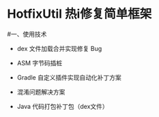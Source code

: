 # HotfixUtil 热i修复简单框架

#一、使用技术

- dex 文件加载合并实现修复 Bug


- ASM 字节码插桩


- Gradle 自定义插件实现自动化补丁方案

- 混淆问题解决方案

- Java 代码打包补丁包（dex文件）



